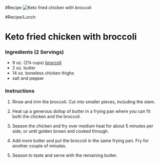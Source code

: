 #Recipe 
![Keto fried chicken with broccoli](https://i.dietdoctor.com/wp-content/uploads/2017/10/DD-521-ketochickenbroccoli-.jpg?auto=compress%2Cformat&w=1200&h=800&fit=crop)

#Recipe/Lunch 

# Keto fried chicken with broccoli

### Ingredients (2 Servings)

-   9 oz. (2¾ cups) [broccoli](https://www.dietdoctor.com/nutrition/broccoli)
-   2 oz. butter
-   14 oz. boneless chicken thighs
-   salt and pepper

### Instructions

1.  Rinse and trim the broccoli. Cut into smaller pieces, including the stem.
    
2.  Heat up a generous dollop of butter in a frying pan where you can fit both the chicken and the broccoli.
    
3.  Season the chicken and fry over medium heat for about 5 minutes per side, or until golden brown and cooked through.
    
4.  Add more butter and put the broccoli in the same frying pan. Fry for another couple of minutes.
    
5.  Season to taste and serve with the remaining butter.